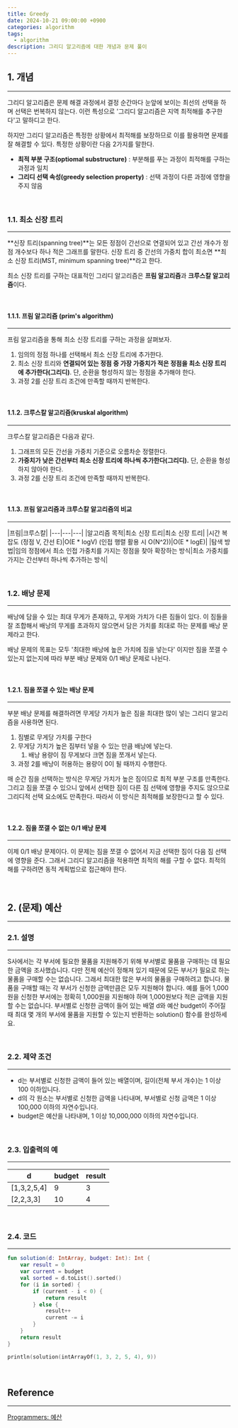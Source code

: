 ```yaml
---
title: Greedy
date: 2024-10-21 09:00:00 +0900
categories: algorithm
tags:
  - algorithm
description: 그리디 알고리즘에 대한 개념과 문제 풀이
---
```


## 1. 개념
---

그리디 알고리즘은 문제 해결 과정에서 결정 순간마다 눈앞에 보이는 최선의 선택을 하며 선택은 번복하지 않는다. 이런 특성으로 '그리디 알고리즘은 지역 최적해를 추구한다'고 말하디고 한다.

하지만 그리디 알고리즘은 특정한 상황에서 최적해를 보장하므로 이를 활용하면 문제를 잘 해결할 수 있다. 특정한 상황이란 다음 2가지를 말한다.

- **최적 부분 구조(optiomal substructure)** : 부분해를 푸는 과정이 최적해를 구하는 과정과 일치
- **그리디 선택 속성(greedy selection property)** : 선택 과정이 다른 과정에 영향을 주지 않음

<br/>

### 1.1. 최소 신장 트리
---

**신장 트리(spanning tree)**는 모든 정점이 간선으로 연결되어 있고 간선 개수가 정점 개수보다 하나 적은 그래프를 말한다. 신장 트리 중 간선의 가중치 합이 최소면 **최소 신장 트리(MST, minimum spanning tree)**라고 한다.

최소 신장 트리를 구하는 대표적인 그리디 알고리즘은 **프림 알고리즘**과 **크루스칼 알고리즘**이다.

<br/>

#### 1.1.1. 프림 알고리즘 (prim's algorithm)
---

프림 알고리즘을 통해 최소 신장 트리를 구하는 과정을 살펴보자.

1. 임의의 정점 하나를 선택해서 최소 신장 트리에 추가한다.
2. 최소 신장 트리와 **연결되어 있는 정점 중 가장 가중치가 적은 정점을 최소 신장 트리에 추가한다(그리디)**. 단, 순환을 형성하지 않는 정점을 추가해야 한다.
3. 과정 2를 신장 트리 조건에 만족할 때까지 반복한다.

<br/>

#### 1.1.2. 크루스칼 알고리즘(kruskal algorithm)
---

크루스칼 알고리즘은 다음과 같다.

1. 그래프의 모든 간선을 가중치 기준으로 오름차순 정렬한다.
2. **가중치가 낮은 간선부터 최소 신장 트리에 하나씩 추가한다(그리디).** 단, 순환을 형성하지 않아야 한다.
3. 과정 2를 신장 트리 조건에 만족할 때까지 반복한다.

<br/>

#### 1.1.3. 프림 알고리즘과 크루스칼 알고리즘의 비교
---

|프림|크루스칼|
|---|---|---|
|알고리즘 목적|최소 신장 트리|최소 신장 트리|
|시간 복잡도 (정점 V, 간선 E)|O(E * logV) (인접 행렬 활용 시 O(N^2))|O(E * logE)|
|탐색 방법|임의 정점에서 최소 인접 가중치를 가지는 정점을 찾아 확장하는 방식|최소 가중치를 가지는 간선부터 하나씩 추가하는 방식|

<br/>

### 1.2. 배낭 문제
---

배낭에 담을 수 있는 최대 무게가 존재하고, 무게와 가치가 다른 짐들이 있다. 이 짐들을 잘 조합해서 배낭의 무게를 초과하지 않으면서 담은 가치를 최대로 하는 문제를 배낭 문제라고 한다.

배낭 문제의 목표는 모두 '최대한 배낭에 높은 가치에 짐을 넣는다' 이지만 짐을 쪼갤 수 있는지 없는지에 따라 부분 배낭 문제와 0/1 배낭 문제로 나뉜다.

<br/>

#### 1.2.1. 짐을 쪼갤 수 있는 배낭 문제
---

부분 배낭 문제를 해결하려면 무게당 가치가 높은 짐을 최대한 많이 넣는 그리디 알고리즘을 사용하면 된다.

1. 짐별로 무게당 가치를 구한다
2. 무게당 가치가 높은 짐부터 넣을 수 있는 만큼 배낭에 넣는다.
    1. 배낭 용량이 짐 무게보다 크면 짐을 쪼개서 넣는다.
3. 과정 2를 배낭이 허용하는 용량이 0이 될 때까지 수행한다.

매 순간 짐을 선택하는 방식은 무게당 가치가 높은 짐이므로 최적 부분 구조를 만족한다. 그리고 짐을 쪼갤 수 있으니 앞에서 선택한 짐이 다른 짐 선택에 영향을 주지도 않으므로 그리디적 선택 요소에도 만족한다. 따라서 이 방식은 최적해를 보장한다고 할 수 있다.

<br/>

#### 1.2.2. 짐을 쪼갤 수 없는 0/1 배낭 문제
---

이제 0/1 배낭 문제이다. 이 문제는 짐을 쪼갤 수 없어서 지금 선택한 짐이 다음 짐 선택에 영향을 준다. 그래서 그리디 알고리즘을 적용하면 최적의 해를 구할 수 없다. 최적의 해를 구하려면 동적 계획법으로 접근해야 한다.

<br/>

## 2. (문제) 예산
---

### 2.1. 설명
---

S사에서는 각 부서에 필요한 물품을 지원해주기 위해 부서별로 물품을 구매하는 데 필요한 금액을 조사했습니다. 다만 전체 예산이 정해져 있기 때문에 모든 부서가 필요로 하는 물품을 구매할 수는 없습니다. 그래서 최대한 많은 부서의 물품을 구매하려고 합니다. 물품을 구매할 때는 각 부서가 신청한 금액만큼은 모두 지원해야 합니다. 예를 들어 1,000원을 신청한 부서에는 정확히 1,000원을 지원해야 하며 1,000원보다 적은 금액을 지원할 수는 없습니다. 부서별로 신청한 금액이 들어 있는 배열 d와 예산 budget이 주어질 때 최대 몇 개의 부서에 물품을 지원할 수 있는지 반환하는 solution() 함수를 완성하세요.

<br/>

### 2.2. 제약 조건
---

- d는 부서별로 신청한 금액이 들어 있는 배열이며, 길이(전체 부서 개수)는 1 이상 100 이하입니다.
- d의 각 원소는 부서별로 신청한 금액을 나타내며, 부서별로 신청 금액은 1 이상 100,000 이하의 자연수입니다.
- budget은 예산을 나타내며, 1 이상 10,000,000 이하의 자연수입니다.

<br/>

### 2.3. 입출력의 예
---

|d|budget|result|
|---|---|---|
|[1,3,2,5,4]|9|3|
|[2,2,3,3]|10|4|

<br/>

### 2.4. 코드
---

```kotlin
fun solution(d: IntArray, budget: Int): Int {
    var result = 0
    var current = budget
    val sorted = d.toList().sorted()
    for (i in sorted) {
        if (current - i < 0) {
            return result
        } else {
            result++
            current -= i
        }
    }
    return result
}

println(solution(intArrayOf(1, 3, 2, 5, 4), 9))
```

<br/>

## Reference
---

[Programmers: 예산](https://school.programmers.co.kr/learn/courses/30/lessons/12982)
